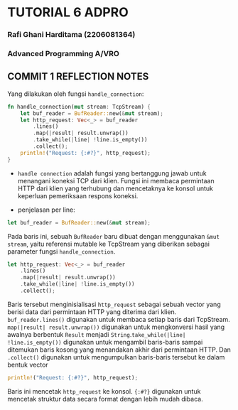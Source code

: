 # TUTORIAL 6 ADPRO
### Rafi Ghani Harditama (2206081364)
### Advanced Programming A/VRO

## COMMIT 1 REFLECTION NOTES

Yang dilakukan oleh fungsi `handle_connection`:
``` rust
fn handle_connection(mut stream: TcpStream) { 
    let buf_reader = BufReader::new(&mut stream);
    let http_request: Vec<_> = buf_reader
        .lines()
        .map(|result| result.unwrap())
        .take_while(|line| !line.is_empty())
        .collect();
    println!("Request: {:#?}", http_request);
}
```

* `handle connection` adalah fungsi yang bertanggung jawab untuk menangani koneksi TCP dari klien. Fungsi ini membaca permintaan HTTP dari klien yang terhubung dan mencetaknya ke konsol untuk keperluan pemeriksaan respons koneksi. 

* penjelasan per line:

``` rust
let buf_reader = BufReader::new(&mut stream);
``` 
Pada baris ini, sebuah `BufReader` baru dibuat dengan menggunakan `&mut stream`, yaitu referensi mutable ke TcpStream yang diberikan sebagai parameter fungsi `handle_connection`. 

``` rust
let http_request: Vec<_> = buf_reader
    .lines()
    .map(|result| result.unwrap())
    .take_while(|line| !line.is_empty())
    .collect();
```
Baris tersebut menginisialisasi `http_request` sebagai sebuah vector yang berisi data dari permintaan HTTP yang diterima dari klien. `buf_reader.lines()` digunakan untuk membaca setiap baris dari TcpStream. `map(|result| result.unwrap())` digunakan untuk mengkonversi hasil  yang awalnya berbentuk `Result` menjadi `String`.`take_while(|line| !line.is_empty())` digunakan untuk mengambil baris-baris sampai ditemukan baris kosong yang menandakan akhir dari permintaan HTTP. Dan `.collect()` digunakan untuk mengumpulkan baris-baris tersebut ke dalam bentuk vector

``` rust
println!("Request: {:#?}", http_request);
```

Baris ini mencetak `http_request` ke konsol. `{:#?}` digunakan untuk mencetak struktur data secara format dengan lebih mudah dibaca. 
